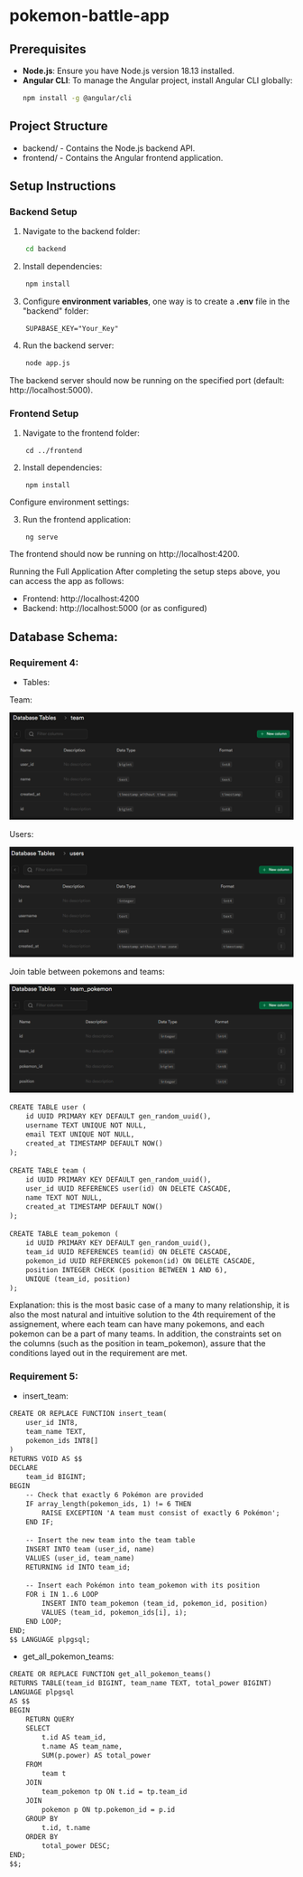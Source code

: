 # pokemon-battle-app

## Prerequisites

- **Node.js**: Ensure you have Node.js version 18.13 installed.
- **Angular CLI**: To manage the Angular project, install Angular CLI globally:
  ```bash
  npm install -g @angular/cli
  ```

## Project Structure

- backend/ - Contains the Node.js backend API.
- frontend/ - Contains the Angular frontend application.

## Setup Instructions

### Backend Setup

1. Navigate to the backend folder:

```bash
    cd backend
```

2. Install dependencies:

```bash
    npm install
```

3. Configure **environment variables**, one way is to create a **.env** file in the "backend" folder:

```
    SUPABASE_KEY="Your_Key"
```

4. Run the backend server:

```bash
    node app.js
```

The backend server should now be running on the specified port (default: http://localhost:5000).

### Frontend Setup

1. Navigate to the frontend folder:

```
    cd ../frontend
```

2. Install dependencies:

```
    npm install
```

Configure environment settings:

3. Run the frontend application:

```
    ng serve
```

The frontend should now be running on http://localhost:4200.

Running the Full Application
After completing the setup steps above, you can access the app as follows:

- Frontend: http://localhost:4200
- Backend: http://localhost:5000 (or as configured)

## Database Schema:

### Requirement 4:

- Tables:

Team:

![](image.png)

Users:

![](image-1.png)

Join table between pokemons and teams:

![](image-2.png)

```
CREATE TABLE user (
    id UUID PRIMARY KEY DEFAULT gen_random_uuid(),
    username TEXT UNIQUE NOT NULL,
    email TEXT UNIQUE NOT NULL,
    created_at TIMESTAMP DEFAULT NOW()
);

CREATE TABLE team (
    id UUID PRIMARY KEY DEFAULT gen_random_uuid(),
    user_id UUID REFERENCES user(id) ON DELETE CASCADE,
    name TEXT NOT NULL,
    created_at TIMESTAMP DEFAULT NOW()
);

CREATE TABLE team_pokemon (
    id UUID PRIMARY KEY DEFAULT gen_random_uuid(),
    team_id UUID REFERENCES team(id) ON DELETE CASCADE,
    pokemon_id UUID REFERENCES pokemon(id) ON DELETE CASCADE,
    position INTEGER CHECK (position BETWEEN 1 AND 6),
    UNIQUE (team_id, position)
);

```

Explanation: this is the most basic case of a many to many relationship, it is also the most natural and intuitive solution to the 4th requirement of the assignement, where each team can have many pokemons, and each pokemon can be a part of many teams. In addition, the constraints set on the columns (such as the position in team_pokemon), assure that the conditions layed out in the requirement are met.

### Requirement 5:

- insert_team:

```
CREATE OR REPLACE FUNCTION insert_team(
    user_id INT8,
    team_name TEXT,
    pokemon_ids INT8[]
)
RETURNS VOID AS $$
DECLARE
    team_id BIGINT;
BEGIN
    -- Check that exactly 6 Pokémon are provided
    IF array_length(pokemon_ids, 1) != 6 THEN
        RAISE EXCEPTION 'A team must consist of exactly 6 Pokémon';
    END IF;

    -- Insert the new team into the team table
    INSERT INTO team (user_id, name)
    VALUES (user_id, team_name)
    RETURNING id INTO team_id;

    -- Insert each Pokémon into team_pokemon with its position
    FOR i IN 1..6 LOOP
        INSERT INTO team_pokemon (team_id, pokemon_id, position)
        VALUES (team_id, pokemon_ids[i], i);
    END LOOP;
END;
$$ LANGUAGE plpgsql;
```

- get_all_pokemon_teams:

```
CREATE OR REPLACE FUNCTION get_all_pokemon_teams()
RETURNS TABLE(team_id BIGINT, team_name TEXT, total_power BIGINT)
LANGUAGE plpgsql
AS $$
BEGIN
    RETURN QUERY
    SELECT
        t.id AS team_id,
        t.name AS team_name,
        SUM(p.power) AS total_power
    FROM
        team t
    JOIN
        team_pokemon tp ON t.id = tp.team_id
    JOIN
        pokemon p ON tp.pokemon_id = p.id
    GROUP BY
        t.id, t.name
    ORDER BY
        total_power DESC;
END;
$$;
```
